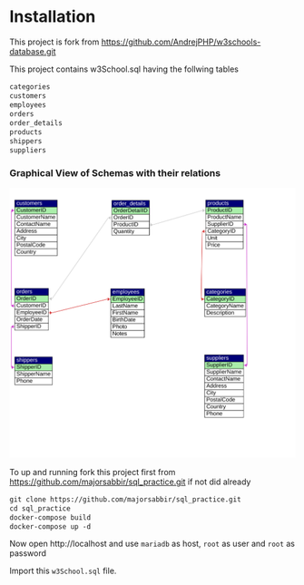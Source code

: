 # Installation

This project is fork from https://github.com/AndrejPHP/w3schools-database.git

This project contains w3School.sql having the follwing tables

    categories
    customers
    employees
    orders
    order_details
    products
    shippers
    suppliers
    
### Graphical View of Schemas with their relations
![Alt text](https://raw.githubusercontent.com/majorsabbir/sql_practice/master/w3schools.svg)

To up and running fork this project first from https://github.com/majorsabbir/sql_practice.git if not did already
```
git clone https://github.com/majorsabbir/sql_practice.git
cd sql_practice
docker-compose build
docker-compose up -d
```

Now open http://localhost and use ```mariadb``` as host, ```root``` as user and ```root``` as password

Import this ```w3School.sql``` file.
